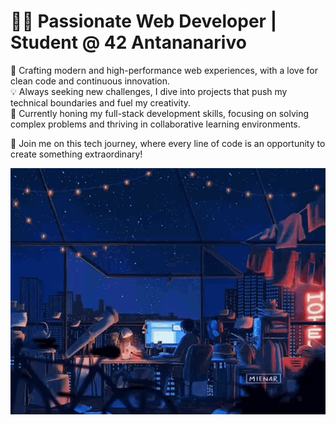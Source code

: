 # 👨‍💻 **Passionate Web Developer | Student @ 42 Antananarivo**

🚀 Crafting modern and high-performance web experiences, with a love for clean code and continuous innovation.  
💡 Always seeking new challenges, I dive into projects that push my technical boundaries and fuel my creativity.  
🌱 Currently honing my full-stack development skills, focusing on solving complex problems and thriving in collaborative learning environments.

🔗 Join me on this tech journey, where every line of code is an opportunity to create something extraordinary!

![Chilled Lamb Mienar](./assets/chilled-lamb-mienar.gif)
